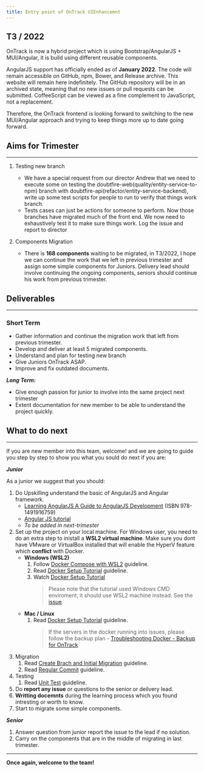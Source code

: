```yaml
---
title: Entry point of OnTrack UIEnhancemnt
---
```


## T3 / 2022

OnTrack is now a hybrid project which is using Bootstrap/AngularJS + MUI/Angular, it is build using
different reusable components.

AngularJS support has officially ended as of **January 2022**. The code will remain accessible on
GitHub, npm, Bower, and Release archive. This website will remain here indefinitely. The GitHub
repository will be in an archived state, meaning that no new issues or pull requests can be
submitted. CoffeeScript can be viewed as a fine complement to JavaScript, not a replacement.

Therefore, the OnTrack frontend is looking forward to switching to the new MUI/Angular approach and
trying to keep things more up to date going forward.

## Aims for Trimester

---

1. Testing new branch

   - We have a special request from our director Andrew that we need to execute some on testing the
     doubtfire-web(quality/entity-service-to-npm) branch with
     doubtfire-api(refactor/entity-service-backend), write up some test scripts for people to run to
     verify that things work branch.
   - Tests cases can just be actions for someone to perform. Now those branches have migrated much
     of the front end. We now need to exhaustively test it to make sure things work. Log the issue
     and report to director

2. Components Migration

   - There is **168 components** waiting to be migrated, in T3/2022, I hope we can continue the work
     that we left in previous trimester and assign some simple components for Juniors. Delivery lead
     should involve continuing the ongoing components, seniors should continue his work from
     previous trimester.

## Deliverables

---

### Short Term

- Gather information and continue the migration work that left from previous trimester.
- Develop and deliver at least 5 migrated components.
- Understand and plan for testing new branch
- Give Juniors OnTrack ASAP.
- Improve and fix outdated documents.

**_Long Term:_**

- Give enough passion for junior to involve into the same project next trimester
- Extent documentation for new member to be able to understand the project quickly.

## **What to do next**

---

If you are new member into this team, welcome! and we are going to guide you step by step to show
you what you sould do next if you are:

**_Junior_**

As a junior we suggest that you should:

1. Do Upskilling understand the basic of AngularJS and Angular framework.
   - [Learning AngularJS A Guide to AngularJS Development](https://www.amazon.com.au/Learning-AngularJS-Guide-Development-ebook/dp/B00UW1MATQ)
     (ISBN 978-1491916759)
   - [Angular JS tutorial](https://www.youtube.com/playlist?list=PL6n9fhu94yhWKHkcL7RJmmXyxkuFB3KSl)
   - _To be added in next-trimester_
2. Set up the project on your local machine. For Windows user, you need to do an extra step to
   inistall a **WSL2 virtual machine**. Make sure you dont have VMware or VirtualBox installed that
   will enable the HyperV feature which **conflict** with Docker.
   - **Windows (WSL2)**
     1. Follow [Docker Compose with WSL2](Docker/Docker_Compose_with_WSL2.md) guideline.
     2. Read [Docker Setup Tutorial](Docker/Docker_Setup_Tutorial.md) guideline.
     3. Watch
        [Docker Setup Tutorial](https://drive.google.com/file/d/16A5zzG3g0S1B0PCKWrFK9anLhheXgi_b/view?usp=sharing)
        > Please note that the tutorial used Windows CMD enviroment, it should use WSL2 machine
        > instead. See the
        > [issue](https://teams.microsoft.com/l/message/19:bd20175d09414f079490a2403f7fca74@thread.tacv2/1659408245022?tenantId=d02378ec-1688-46d5-8540-1c28b5f470f6&groupId=0e15669c-3f66-49aa-b023-640fe1dda2e0&parentMessageId=1659398288375&teamName=Thoth).
   - **Mac / Linux**
     1. Read [Docker Setup Tutorial](Docker/Docker_Setup_Tutorial.md) guideline.
        > If the servers in the docker running into issues, please follow the backup plan -
        > [Troubleshooting Docker - Backup for OnTrack](Docker/Troubleshooting_Docker_Backup_for_OnTrack.md)
3. Migration
   1. Read [Create Brach and Initial Migration](migration/create_branch_and_initial_migration)
      guideline.
   2. Read [Regular Commit](migration/regular_migration_step.md
    ) guideline.
4. Testing
   1. Read [Unit Test](testing/unit_test.md) guideline.
5. Do **report any issue** or questions to the senior or deilvery lead.
6. **Writting docemnts** during the learning process which you found intresting or worth to know.
7. Start to migrate some simple components.

**_Senior_**

1. Answer question from junior report the issue to the lead if no solution.
2. Carry on the components that are in the middle of migrating in last trimester.

---

**Once again, welcome to the team!**
